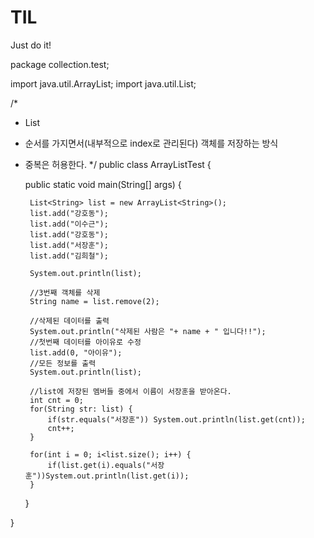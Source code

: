 # TIL
Just do it!

package collection.test;

import java.util.ArrayList;
import java.util.List;

/*
 * List
 * 순서를 가지면서(내부적으로 index로 관리된다) 객체를 저장하는 방식
 * 중복은 허용한다.
 */
public class ArrayListTest {
	
	public static void main(String[] args) {
		
		List<String> list = new ArrayList<String>();
		list.add("강호동");
		list.add("이수근");
		list.add("강호동");
		list.add("서장훈");
		list.add("김희철");
		
		System.out.println(list);
		
		//3번째 객체를 삭제
		String name = list.remove(2);
		
		//삭제된 데이터를 출력
		System.out.println("삭제된 사람은 "+ name + " 입니다!!");
		//첫번째 데이터를 아이유로 수정
		list.add(0, "아이유");
		//모든 정보를 출력
		System.out.println(list);
		
		//list에 저장된 멤버들 중에서 이름이 서장훈을 받아온다.
		int cnt = 0;
		for(String str: list) {
			if(str.equals("서장훈")) System.out.println(list.get(cnt));
			cnt++;
		}
		
		for(int i = 0; i<list.size(); i++) {
			if(list.get(i).equals("서장훈"))System.out.println(list.get(i));
		}
		
	}

}
